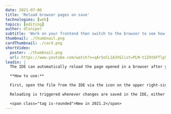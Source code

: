 ```yaml
---
date: 2021-07-06
title: 'Reload browser pages on save'
technologies: [web]
topics: [editing]
author: dlsniper
subtitle: 'Work on your frontend then switch to the browser to see how it looks like'
thumbnail: ./thumbnail.png
cardThumbnail: ./card.png
shortVideo:
  poster: ./thumbnail.png
  url: https://www.youtube.com/watch?v=qAr5oCL1A3Y&list=PLM-t1Z4tbFflp57RnfgjXOdpOg6fLhs_q&index=5
leadin: |
  The IDE can automatically reload the page opened in a browser after you make changes to an HTML file, or the linked CSS and JavaScript files.

  **How to use:**

  First, open the file from the IDE via the icon on the upper right-side of the editor or via `View | Open in Browser | <browser name>`.

  Reloading is triggered whenever changes are saved in the IDE, either automatically or using Press _Ctrl + S on Windows/Linux_, _⌘ + S on macOS_, or when changes are made to a file externally.

  <span class="tag is-rounded">New in 2021.2</span>
---
```


